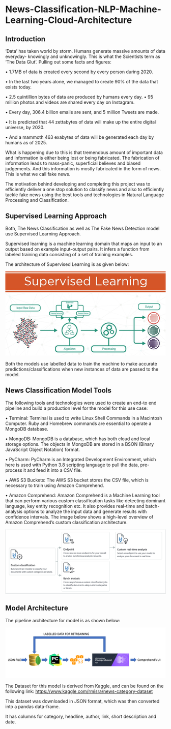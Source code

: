 # News-Classification-NLP-Machine-Learning-Cloud-Architecture

## Introduction


‘Data’ has taken world by storm. Humans generate massive amounts of data everyday- knowingly and unknowingly. This is what the Scientists term as ‘The Data Glut’. Pulling out some facts and figures:

•	1.7MB of data is created every second by every person during 2020.

•	In the last two years alone, we managed to create 90% of the data that exists today.

•	2.5 quintillion bytes of data are produced by humans every day. 
•	95 million photos and videos are shared every day on Instagram.

•	Every day, 306.4 billion emails are sent, and 5 million Tweets are made.

•	It is predicted that 44 zettabytes of data will make up the entire digital universe, by 2020.

•	And a mammoth 463 exabytes of data will be generated each day by humans as of 2025.

What is happening due to this is that tremendous amount of important data and information is either being lost or being fabricated. The fabrication of information leads to mass-panic, superficial believes and biased judgements. And this information is mostly fabricated in the form of news. This is what we call fake news. 

The motivation behind developing and completing this project was to efficiently deliver a one stop solution to classify news and also to efficiently tackle fake news using the best tools and technologies in Natural Language Processing and Classification. 


## Supervised Learning Approach

Both, The News Classification as well as The Fake News Detection model use Supervised Learning Approach. 

Supervised learning is a machine learning domain that maps an input to an output based on example input-output pairs. It infers a function from labeled training data consisting of a set of training examples.


The architecture of Supervised Learning is as given below:

![alt text](https://github.com/darshth/News-Classification-NLP-Machine-Learning-Cloud-Architecture/blob/main/images/supervised.jpg)

Both the models use labelled data to train the machine to make accurate predictions/classifications when new instances of data are passed to the model.


## News Classification Model Tools
	
The following tools and technologies were used to create an end-to end pipeline and build a production level for the model for this use case:

•	Terminal: Terminal is used to write Linux Shell Commands in a Macintosh Computer. Ruby and Homebrew commands are essential to operate a MongoDB database.

•	MongoDB: MongoDB is a database, which has both cloud and local storage options. The objects in MongoDB are stored in a BSON (Binary JavaScript Object Notation) format.

•	PyCharm: PyCharm is an Integrated Development Environment, which here is used with Python 3.8 scripting language to pull the data, pre-process it and feed it into a CSV file.

•	AWS S3 Buckets: The AWS S3 bucket stores the CSV file, which is necessary to train using Amazon Comprehend. 

•	Amazon Comprehend: Amazon Comprehend is a Machine Learning tool that can perform various custom classification tasks like detecting dominant language, key entity recognition etc. It also provides real-time and batch-analysis options to analyze the input data and generate results with confidence intervals. The image below shows a high-level overview of Amazon Comprehend’s custom classification architecture.

![alt text](https://github.com/darshth/News-Classification-NLP-Machine-Learning-Cloud-Architecture/blob/main/images/comprehend_arch.png)


## Model Architecture

The pipeline architecture for model is as shown below: 

![alt text](https://github.com/darshth/News-Classification-NLP-Machine-Learning-Cloud-Architecture/blob/main/images/model_arch.png)


The Dataset for this model is derived from Kaggle, and can be found on the following link: https://www.kaggle.com/rmisra/news-category-dataset 

This dataset was downloaded in JSON format, which was then converted into a pandas data-frame. 

It has columns for category, headline, author, link, short description and date. 







 
